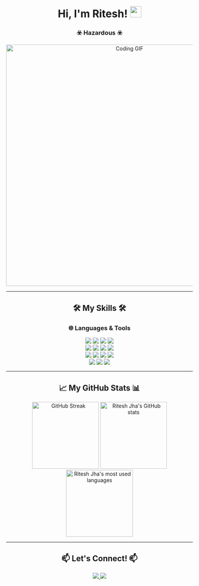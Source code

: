 <div align="center">

# Hi, I'm Ritesh! <img src="https://media.giphy.com/media/hvRJCLFzcasrR4ia7z/giphy.gif" width="30px">

### ☣️ Hazardous ☣️

<img src="https://i.redd.it/n8agw6z2smyb1.gif" width="650px" alt="Coding GIF" />

---

## 🛠️ My Skills 🛠️

### 🌐 Languages & Tools

<div>
    <img src="https://img.shields.io/badge/HTML-5C2D91?style=for-the-badge&logo=html5&logoColor=white" />
    <img src="https://img.shields.io/badge/CSS-000000?style=for-the-badge&logo=css3&logoColor=white" />
    <img src="https://img.shields.io/badge/JavaScript-F7DF1E?style=for-the-badge&logo=javascript&logoColor=black" />
    <img src="https://img.shields.io/badge/React-61DAFB?style=for-the-badge&logo=react&logoColor=black" />
</div>
<div>
    <img src="https://img.shields.io/badge/Node.js-339933?style=for-the-badge&logo=node.js&logoColor=white" />
    <img src="https://img.shields.io/badge/MongoDB-47A248?style=for-the-badge&logo=mongodb&logoColor=white" />
    <img src="https://img.shields.io/badge/C++-00599C?style=for-the-badge&logo=cplusplus&logoColor=white" />
    <img src="https://img.shields.io/badge/C-00599C?style=for-the-badge&logo=c&logoColor=white" />
</div>
<div>
    <img src="https://img.shields.io/badge/Python-3776AB?style=for-the-badge&logo=python&logoColor=white" />
    <img src="https://img.shields.io/badge/Java-007396?style=for-the-badge&logo=java&logoColor=white" />
    <img src="https://img.shields.io/badge/PugJS-ff8f00?style=for-the-badge&logo=pug&logoColor=white" />
    <img src="https://img.shields.io/badge/ExpressJS-000000?style=for-the-badge&logo=express&logoColor=white" />
</div>
<div>
    <img src="https://img.shields.io/badge/Firebase-FFCA28?style=for-the-badge&logo=firebase&logoColor=black" />
    <img src="https://img.shields.io/badge/Postman-F76935?style=for-the-badge&logo=postman&logoColor=white" />
    <img src="https://img.shields.io/badge/Kali%20Linux-557C94?style=for-the-badge&logo=kali-linux&logoColor=white" />
</div>

---

## 📈 My GitHub Stats 📊

<div>
    <img height="180em" src="https://github-readme-streak-stats.herokuapp.com/?user=RiteshJha912&theme=radical" alt="GitHub Streak" />     
    <img height="180em" src="https://github-readme-stats.vercel.app/api?username=RiteshJha912&show_icons=true&hide_title=true&hide=prs&count_private=true&theme=radical" alt="Ritesh Jha's GitHub stats" />
    <img height="180em" src="https://github-readme-stats.vercel.app/api/top-langs/?username=RiteshJha912&layout=compact&theme=radical" alt="Ritesh Jha's most used languages" />

</div>

---

## 📫 Let's Connect! 📫

<div>
    <a href="https://www.linkedin.com/in/ritesh-jha-aa490a286/" target="_blank">
        <img src="https://img.shields.io/badge/LinkedIn-0077B5?style=for-the-badge&logo=linkedin&logoColor=white" />
    </a>
    <a href="https://github.com/RiteshJha912" target="_blank">
        <img src="https://img.shields.io/badge/GitHub-181717?style=for-the-badge&logo=github&logoColor=white" />
    </a>
</div>

</div>
